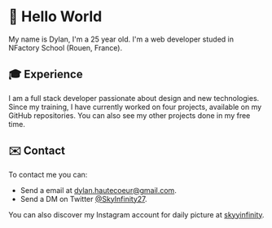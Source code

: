 # 👋 Hello World

My name is Dylan, I'm a 25 year old.
I'm a web developer studed in NFactory School (Rouen, France).

## 🎓 Experience

I am a full stack developer passionate about design and new technologies.
Since my training, I have currently worked on four projects, available on my GitHub repositories.
You can also see my other projects done in my free time.

## ✉️ Contact

To contact me you can: 
- Send a email at [dylan.hautecoeur@gmail.com](mailto:dylan.hautecoeur@gmail.com).
- Send a DM on Twitter [@SkyInfinity27](https://twitter.com/SkyInfinity27).

You can also discover my Instagram account for daily picture at [skyyinfinity](https://www.instagram.com/skyyinfinity/).
